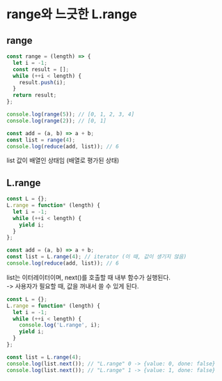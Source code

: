 # range와 느긋한 L.range

## range

```ts
const range = (length) => {
  let i = -1;
  const result = [];
  while (++i < length) {
    result.push(i);
  }
  return result;
};

console.log(range(5)); // [0, 1, 2, 3, 4]
console.log(range(2)); // [0, 1]
```

```ts
const add = (a, b) => a + b;
const list = range(4);
console.log(reduce(add, list)); // 6
```

list 값이 배열인 상태임 (배열로 평가된 상태)

## L.range

```ts
const L = {};
L.range = function* (length) {
  let i = -1;
  while (++i < length) {
    yield i;
  }
};

const add = (a, b) => a + b;
const list = L.range(4); // iterator (이 때, 값이 생기지 않음)
console.log(reduce(add, list)); // 6
```

list는 이터레이터이며, next()를 호출할 때 내부 함수가 실행된다.  
-> 사용자가 필요할 때, 값을 꺼내서 쓸 수 있게 된다.

```ts
const L = {};
L.range = function* (length) {
  let i = -1;
  while (++i < length) {
    console.log('L.range', i);
    yield i;
  }
};

const list = L.range(4);
console.log(list.next()); // "L.range" 0 -> {value: 0, done: false}
console.log(list.next()); // "L.range" 1 -> {value: 1, done: false}
```
